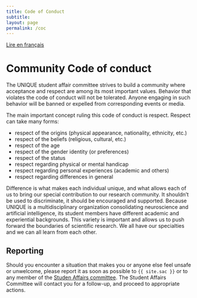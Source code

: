 ```yaml
---
title: Code of Conduct
subtitle: 
layout: page
permalink: /coc
---
```


<div class="box">
  <a href="/coc_fr.html">Lire en français</a>
</div>

# Community Code of conduct
The UNIQUE student affair committee strives to build a community where acceptance and respect are among its most important values. Behavior that violates the code of conduct will not be tolerated. Anyone engaging in such behavior will be banned or expelled from corresponding events or media.

The main important concept ruling this code of conduct is respect. Respect can take many forms:
- respect of the origins (physical appearance, nationality, ethnicity, etc.)
- respect of the beliefs (religious, cultural, etc.)
- respect of the age
- respect of the gender identity (or preferences)
- respect of the status
- respect regarding physical or mental handicap
- respect regarding personal experiences (academic and others)
- respect regarding differences in general

Difference is what makes each individual unique, and what allows each of us to bring our special contribution to our research community. It shouldn’t be used to discriminate, it should be encouraged and supported. Because UNIQUE is a multidisciplinary organization consolidating neuroscience and artificial intelligence, its student members have different academic and experiential backgrounds. This variety is important and allows us to push forward the boundaries of scientific research. We all have our specialties and we can all learn from each other.

## Reporting
Should you encounter a situation that makes you or anyone else feel unsafe or unwelcome, please report it as soon as possible to `{{ site.sac }}` or to any member of the [Studen Affairs committee](/team.html). The Student Affairs Committee will contact you for a follow-up, and proceed to appropriate actions.
